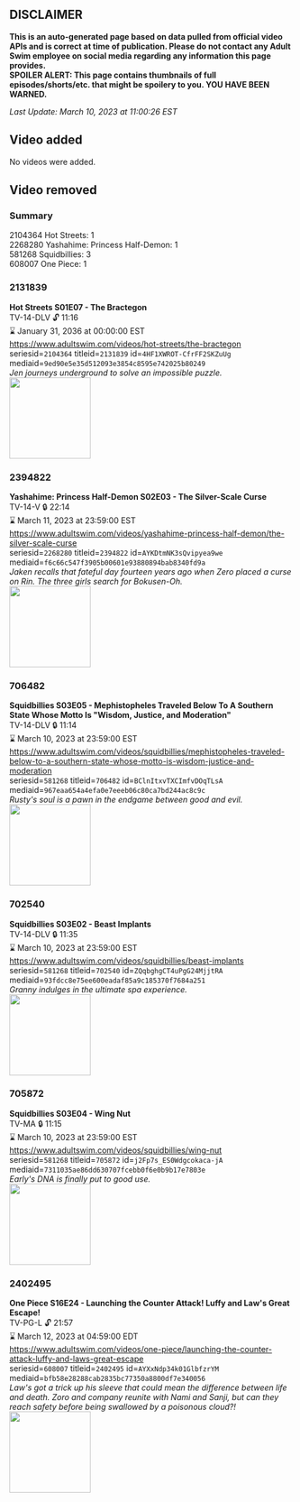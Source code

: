 ## DISCLAIMER
**This is an auto-generated page based on data pulled from official video APIs and is correct at time of publication. Please do not contact any Adult Swim employee on social media regarding any information this page provides.**  
**SPOILER ALERT: This page contains thumbnails of full episodes/shorts/etc. that might be spoilery to you. YOU HAVE BEEN WARNED.**  

_Last Update: March 10, 2023 at 11:00:26 EST_
## Video added
No videos were added.  
## Video removed
### Summary
2104364 Hot Streets: 1  
2268280 Yashahime: Princess Half-Demon: 1  
581268 Squidbillies: 3  
608007 One Piece: 1  
### 2131839
**Hot Streets S01E07 - The Bractegon**  
TV-14-DLV 🔓 11:16  
⌛ January 31, 2036 at 00:00:00 EST  
https://www.adultswim.com/videos/hot-streets/the-bractegon  
seriesid=`2104364` titleid=`2131839` id=`4HF1XWROT-CfrFF2SKZuUg` mediaid=`9ed90e5e35d512093e3854c8595e742025b80249`  
_Jen journeys underground to solve an impossible puzzle._  
<a href="https://media.cdn.adultswim.com/uploads/20200305/thumbnails/2_2035152763-HotStreets_107_dup-20170928.jpg"><img src="https://media.cdn.adultswim.com/uploads/20200305/thumbnails/2_2035152763-HotStreets_107_dup-20170928.jpg" height="144px" /></a>
### 2394822
**Yashahime: Princess Half-Demon S02E03 - The Silver-Scale Curse**  
TV-14-V 🔒 22:14  
⌛ March 11, 2023 at 23:59:00 EST  
https://www.adultswim.com/videos/yashahime-princess-half-demon/the-silver-scale-curse  
seriesid=`2268280` titleid=`2394822` id=`AYKDtmNK3sQvipyea9we` mediaid=`f6c66c547f3905b00601e93880894bab8340fd9a`  
_Jaken recalls that fateful day fourteen years ago when Zero placed a curse on Rin. The three girls search for Bokusen-Oh._  
<a href="https://media.cdn.adultswim.com/uploads/20220809/thumbnails/2_22891345354-YashahimePrincessHalfDemon_203_TheSilverScaleCurse.png"><img src="https://media.cdn.adultswim.com/uploads/20220809/thumbnails/2_22891345354-YashahimePrincessHalfDemon_203_TheSilverScaleCurse.png" height="144px" /></a>
### 706482
**Squidbillies S03E05 - Mephistopheles Traveled Below To A Southern State Whose Motto Is "Wisdom, Justice, and Moderation"**  
TV-14-DLV 🔒 11:14  
⌛ March 10, 2023 at 23:59:00 EST  
https://www.adultswim.com/videos/squidbillies/mephistopheles-traveled-below-to-a-southern-state-whose-motto-is-wisdom-justice-and-moderation  
seriesid=`581268` titleid=`706482` id=`BClnItxvTXCImfvDOqTLsA` mediaid=`967eaa654a4efa0e7eeeb06c80ca7bd244ac8c9c`  
_Rusty's soul is a pawn in the endgame between good and evil._  
<a href="https://media.cdn.adultswim.com/uploads/20200413/thumbnails/2_204131132282-squidbillies_025_bim.jpg"><img src="https://media.cdn.adultswim.com/uploads/20200413/thumbnails/2_204131132282-squidbillies_025_bim.jpg" height="144px" /></a>
### 702540
**Squidbillies S03E02 - Beast Implants**  
TV-14-DLV 🔒 11:35  
⌛ March 10, 2023 at 23:59:00 EST  
https://www.adultswim.com/videos/squidbillies/beast-implants  
seriesid=`581268` titleid=`702540` id=`ZQqbghgCT4uPgG24MjjtRA` mediaid=`93fdcc8e75ee600eadaf85a9c185370f7684a251`  
_Granny indulges in the ultimate spa experience._  
<a href="https://media.cdn.adultswim.com/uploads/20200413/thumbnails/2_204131118410-squidbillies_022_bim.jpg"><img src="https://media.cdn.adultswim.com/uploads/20200413/thumbnails/2_204131118410-squidbillies_022_bim.jpg" height="144px" /></a>
### 705872
**Squidbillies S03E04 - Wing Nut**  
TV-MA 🔒 11:15  
⌛ March 10, 2023 at 23:59:00 EST  
https://www.adultswim.com/videos/squidbillies/wing-nut  
seriesid=`581268` titleid=`705872` id=`j2Fp7s_ES0Wdgcokaca-jA` mediaid=`7311035ae86dd630707fcebb0f6e0b9b17e7803e`  
_Early's DNA is finally put to good use._  
<a href="https://media.cdn.adultswim.com/uploads/20200413/thumbnails/2_20413112115-squidbillies_024_bim.jpg"><img src="https://media.cdn.adultswim.com/uploads/20200413/thumbnails/2_20413112115-squidbillies_024_bim.jpg" height="144px" /></a>
### 2402495
**One Piece S16E24 - Launching the Counter Attack! Luffy and Law's Great Escape!**  
TV-PG-L 🔓 21:57  
⌛ March 12, 2023 at 04:59:00 EDT  
https://www.adultswim.com/videos/one-piece/launching-the-counter-attack-luffy-and-laws-great-escape  
seriesid=`608007` titleid=`2402495` id=`AYXxNdp34k01GlbfzrYM` mediaid=`bfb58e28288cab2835bc77350a8800df7e340056`  
_Law's got a trick up his sleeve that could mean the difference between life and death. Zoro and company reunite with Nami and Sanji, but can they reach safety before being swallowed by a poisonous cloud?!_  
<a href="https://media.cdn.adultswim.com/uploads/20230128/thumbnails/2_23128180402-OnePieceStill001tiny.png"><img src="https://media.cdn.adultswim.com/uploads/20230128/thumbnails/2_23128180402-OnePieceStill001tiny.png" height="144px" /></a>
